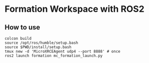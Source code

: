 # Formation Workspace with ROS2

## How to use
```
colcon build
source /opt/ros/humble/setup.bash
source $PWD/install/setup.bash
tmux new -d 'MicroXRCEAgent udp4 --port 8888' # once
ros2 launch formation mc_formation_launch.py
```